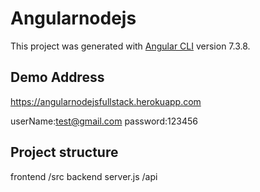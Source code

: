 # Angularnodejs

This project was generated with [Angular CLI](https://github.com/angular/angular-cli) version 7.3.8.

## Demo Address

https://angularnodejsfullstack.herokuapp.com

userName:test@gmail.com
password:123456
## Project structure

frontend /src
backend  server.js /api

